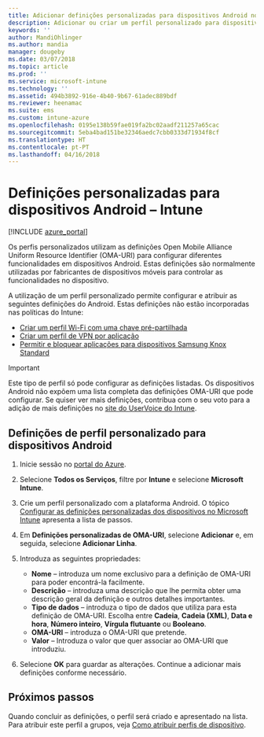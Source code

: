 ```yaml
---
title: Adicionar definições personalizadas para dispositivos Android no Microsoft Intune – Azure | Microsoft Docs
description: Adicionar ou criar um perfil personalizado para dispositivos Android para criar um perfil Wi-Fi com uma chave pré-partilhada, criar um perfil de VPN por aplicação ou permitir/bloquear aplicações para dispositivos Samsung Knox Standard no Microsoft Intune
keywords: ''
author: MandiOhlinger
ms.author: mandia
manager: dougeby
ms.date: 03/07/2018
ms.topic: article
ms.prod: ''
ms.service: microsoft-intune
ms.technology: ''
ms.assetid: 494b3892-916e-4b40-9b67-61adec889bdf
ms.reviewer: heenamac
ms.suite: ems
ms.custom: intune-azure
ms.openlocfilehash: 0195e138b59fae019fa2bc02aadf211257a65cac
ms.sourcegitcommit: 5eba4bad151be32346aedc7cbb0333d71934f8cf
ms.translationtype: HT
ms.contentlocale: pt-PT
ms.lasthandoff: 04/16/2018
---
```

# <a name="custom-settings-for-android-devices---intune"></a>Definições personalizadas para dispositivos Android – Intune

[!INCLUDE [azure_portal](./includes/azure_portal.md)]

Os perfis personalizados utilizam as definições Open Mobile Alliance Uniform Resource Identifier (OMA-URI) para configurar diferentes funcionalidades em dispositivos Android. Estas definições são normalmente utilizadas por fabricantes de dispositivos móveis para controlar as funcionalidades no dispositivo.

A utilização de um perfil personalizado permite configurar e atribuir as seguintes definições do Android. Estas definições não estão incorporadas nas políticas do Intune:

- [Criar um perfil Wi-Fi com uma chave pré-partilhada](/intune/wi-fi-profile-shared-key)
- [Criar um perfil de VPN por aplicação](/intune/android-pulse-secure-per-app-vpn)
- [Permitir e bloquear aplicações para dispositivos Samsung Knox Standard](/intune/samsung-knox-apps-allow-block)

>[!IMPORTANT]
> Este tipo de perfil só pode configurar as definições listadas. Os dispositivos Android não expõem uma lista completa das definições OMA-URI que pode configurar. Se quiser ver mais definições, contribua com o seu voto para a adição de mais definições no [site do UserVoice do Intune](https://microsoftintune.uservoice.com/forums/291681-ideas).

## <a name="custom-profile-settings-for-android-devices"></a>Definições de perfil personalizado para dispositivos Android

1. Inicie sessão no [portal do Azure](https://portal.azure.com). 
2. Selecione **Todos os Serviços**, filtre por **Intune** e selecione **Microsoft Intune**.
3. Crie um perfil personalizado com a plataforma Android. O tópico [Configurar as definições personalizadas dos dispositivos no Microsoft Intune](custom-settings-configure.md) apresenta a lista de passos.
4. Em **Definições personalizadas de OMA-URI**, selecione **Adicionar** e, em seguida, selecione **Adicionar Linha**.
5. Introduza as seguintes propriedades:

   - **Nome** – introduza um nome exclusivo para a definição de OMA-URI para poder encontrá-la facilmente.
   - **Descrição** – introduza uma descrição que lhe permita obter uma descrição geral da definição e outros detalhes importantes.
   - **Tipo de dados** – introduza o tipo de dados que utiliza para esta definição de OMA-URI. Escolha entre **Cadeia**, **Cadeia (XML)**, **Data e hora**, **Número inteiro**, **Vírgula flutuante** ou **Booleano**.
   - **OMA-URI** – introduza o OMA-URI que pretende.
   - **Valor** – Introduza o valor que quer associar ao OMA-URI que introduziu.

6. Selecione **OK** para guardar as alterações. Continue a adicionar mais definições conforme necessário.

## <a name="next-steps"></a>Próximos passos

Quando concluir as definições, o perfil será criado e apresentado na lista. Para atribuir este perfil a grupos, veja [Como atribuir perfis de dispositivo](device-profile-assign.md).
